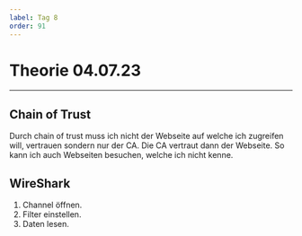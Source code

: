 ```yaml
---
label: Tag 8
order: 91
---
```


# Theorie 04.07.23

---

## Chain of Trust

Durch chain of trust muss ich nicht der Webseite auf welche ich zugreifen will, vertrauen sondern nur der CA. Die CA vertraut dann der Webseite. So kann ich auch Webseiten besuchen, welche ich nicht kenne. 

## WireShark

1. Channel öffnen.
2. Filter einstellen.
3. Daten lesen.


## 
